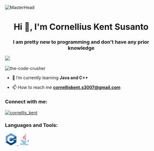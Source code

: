 ![MasterHead](https://1.bp.blogspot.com/-7A4WynwLsMw/XbBpCXG8fHI/AAAAAAAAMt4/uOa1bpLskYgrwGbllhSu2SDj_Mig8SXJQCLcBGAsYHQ/s1600/2000_600px.gif)
<h1 align="center">Hi 👋, I'm Cornellius Kent Susanto</h1>
<h3 align="center">I am pretty new to programming and don't have any prior knowledge</h3>
<img align="left"> <img src="https://miro.medium.com/v2/resize:fit:1400/1*vJjJ3Mdok6Rvxx85IIRqBQ.gif">
<p align="left"> <img src="https://komarev.com/ghpvc/?username=the-code-crusher&label=Profile%20views&color=0e75b6&style=flat" alt="the-code-crusher" /> </p>

- 🌱 I’m currently learning **Java and C++**

- 📫 How to reach me **cornelliskent.s3007@gmail.com**

<h3 align="left">Connect with me:</h3>
<p align="left">
<a href="https://instagram.com/cornellis_kent" target="blank"><img align="center" src="https://raw.githubusercontent.com/rahuldkjain/github-profile-readme-generator/master/src/images/icons/Social/instagram.svg" alt="cornellis_kent" height="30" width="40" /></a>
</p>

<h3 align="left">Languages and Tools:</h3>
<p align="left"> <a href="https://www.w3schools.com/cpp/" target="_blank" rel="noreferrer"> <img src="https://raw.githubusercontent.com/devicons/devicon/master/icons/cplusplus/cplusplus-original.svg" alt="cplusplus" width="40" height="40"/> </a> <a href="https://www.java.com" target="_blank" rel="noreferrer"> <img src="https://raw.githubusercontent.com/devicons/devicon/master/icons/java/java-original.svg" alt="java" width="40" height="40"/> </a> </p>
